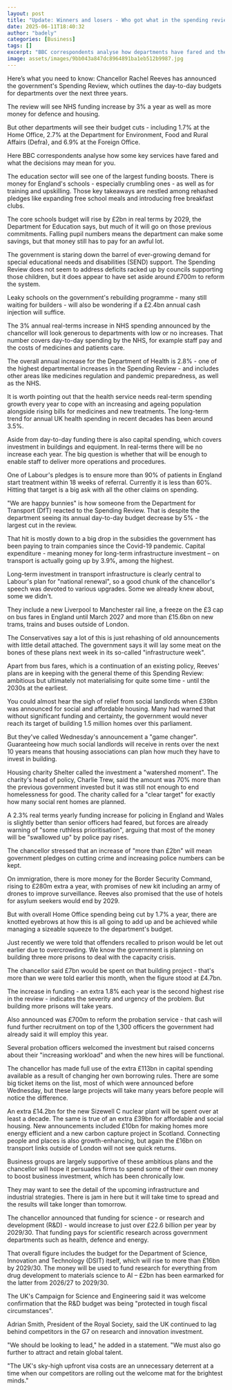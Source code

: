 ```yaml
---
layout: post
title: "Update: Winners and losers - Who got what in the spending review?"
date: 2025-06-11T18:40:32
author: "badely"
categories: [Business]
tags: []
excerpt: "BBC correspondents analyse how departments have fared and the impact decisions could have on you."
image: assets/images/9bb043a847dc8964891ba1eb512b9987.jpg
---
```


Here’s what you need to know: Chancellor Rachel Reeves has announced the government's Spending Review, which outlines the day-to-day budgets for departments over the next three years.

The review will see NHS funding increase by 3% a year as well as more money for defence and housing. 

But other departments will see their budget cuts - including 1.7% at the Home Office, 2.7% at the Department for Environment, Food and Rural Affairs (Defra), and 6.9% at the Foreign Office.

Here BBC correspondents analyse how some key services have fared and what the decisions may mean for you.

The education sector will see one of the largest funding boosts. There is money for England's schools - especially crumbling ones - as well as for training and upskilling. Those key takeaways are nestled among rehashed pledges like expanding free school meals and introducing free breakfast clubs.

The core schools budget will rise by £2bn in real terms by 2029, the Department for Education says, but much of it will go on those previous commitments. Falling pupil numbers means the department can make some savings, but that money still has to pay for an awful lot.

The government is staring down the barrel of ever-growing demand for special educational needs and disabilities (SEND) support. The Spending Review does not seem to address deficits racked up by councils supporting those children, but it does appear to have set aside around £700m to reform the system.

Leaky schools on the government's rebuilding programme - many still waiting for builders - will also be wondering if a £2.4bn annual cash injection will suffice.

The 3% annual real-terms increase in NHS spending announced by the chancellor will look generous to departments with low or no increases. That number covers day-to-day spending by the NHS, for example staff pay and the costs of medicines and patients care.

The overall annual increase for the Department of Health is 2.8% - one of the highest departmental increases in the Spending Review - and includes other areas like medicines regulation and pandemic preparedness, as well as the NHS.

It is worth pointing out that the health service needs real-term spending growth every year to cope with an increasing and ageing population alongside rising bills for medicines and new treatments. The long-term trend for annual UK health spending in recent decades has been around 3.5%.

Aside from day-to-day funding there is also capital spending, which covers investment in buildings and equipment. In real-terms there will be no increase each year. The big question is whether that will be enough to enable staff to deliver more operations and procedures.

One of Labour's pledges is to ensure more than 90% of patients in England start treatment within 18 weeks of referral. Currently it is less than 60%. Hitting that target is a big ask with all the other claims on spending.

"We are happy bunnies" is how someone from the Department for Transport (DfT) reacted to the Spending Review. That is despite the department seeing its annual day-to-day budget decrease by 5% - the largest cut in the review.

That hit is mostly down to a big drop in the subsidies the government has been paying to train companies since the Covid-19 pandemic. Capital expenditure - meaning money for long-term infrastructure investment – on transport is actually going up by 3.9%, among the highest.

Long-term investment in transport infrastructure is clearly central to Labour's plan for "national renewal", so a good chunk of the chancellor's speech was devoted to various upgrades. Some we already knew about, some we didn't.

They include a new Liverpool to Manchester rail line, a freeze on the £3 cap on bus fares in England until March 2027 and more than £15.6bn on new trams, trains and buses outside of London.

The Conservatives say a lot of this is just rehashing of old announcements with little detail attached. The government says it will lay some meat on the bones of these plans next week in its so-called "infrastructure week".

Apart from bus fares, which is a continuation of an existing policy, Reeves' plans are in keeping with the general theme of this Spending Review: ambitious but ultimately not materialising for quite some time - until the 2030s at the earliest.

You could almost hear the sigh of relief from social landlords when £39bn was announced for social and affordable housing. Many had warned that without significant funding and certainty, the government would never reach its target of building 1.5 million homes over this parliament.

But they've called Wednesday's announcement a "game changer". Guaranteeing how much social landlords will receive in rents over the next 10 years means that housing associations can plan how much they have to invest in building.

Housing charity Shelter called the investment a "watershed moment". The charity's head of policy, Charlie Trew, said the amount was 70% more than the previous government invested but it was still not enough to end homelessness for good. The charity called for a "clear target" for exactly how many social rent homes are planned.

A 2.3% real terms yearly funding increase for policing in England and Wales is slightly better than senior officers had feared, but forces are already warning of "some ruthless prioritisation", arguing that most of the money will be "swallowed up" by police pay rises.

The chancellor stressed that an increase of "more than £2bn" will mean government pledges on cutting crime and increasing police numbers can be kept.

On immigration, there is more money for the Border Security Command, rising to £280m extra a year, with promises of new kit including an army of drones to improve surveillance. Reeves also promised that the use of hotels for asylum seekers would end by 2029.

But with overall Home Office spending being cut by 1.7% a year, there are knotted eyebrows at how this is all going to add up and be achieved while managing a sizeable squeeze to the department's budget.

Just recently we were told that offenders recalled to prison would be let out earlier due to overcrowding. We know the government is planning on building three more prisons to deal with the capacity crisis.

The chancellor said £7bn would be spent on that building project - that's more than we were told earlier this month, when the figure stood at £4.7bn.

The increase in funding - an extra 1.8% each year is the second highest rise in the review - indicates the severity and urgency of the problem. But building more prisons will take years.

Also announced was £700m to reform the probation service - that cash will fund further recruitment on top of the 1,300 officers the government had already said it will employ this year.

Several probation officers welcomed the investment but raised concerns about their "increasing workload" and when the new hires will be functional.

The chancellor has made full use of the extra £113bn in capital spending available as a result of changing her own borrowing rules. There are some big ticket items on the list, most of which were announced before Wednesday, but these large projects will take many years before people will notice the difference.

An extra £14.2bn for the new Sizewell C nuclear plant will be spent over at least a decade. The same is true of an extra £39bn for affordable and social housing. New announcements included £10bn for making homes more energy efficient and a new carbon capture project in Scotland. Connecting people and places is also growth-enhancing, but again the £16bn on transport links outside of London will not see quick returns.

Business groups are largely supportive of these ambitious plans and the chancellor will hope it persuades firms to spend some of their own money to boost business investment, which has been chronically low. 

They may want to see the detail of the upcoming infrastructure and industrial strategies. There is jam in here but it will take time to spread and the results will take longer than tomorrow.

The chancellor announced that funding for science - or research and development (R&D) - would increase to just over £22.6 billion per year by 2029/30. That funding pays for scientific research across government departments such as health, defence and energy.

That overall figure includes the budget for the Department of Science, Innovation and Technology (DSIT) itself, which will rise to more than £16bn by 2029/30. The money will be used to fund research for everything from drug development to materials science to AI – £2bn has been earmarked for the latter from 2026/27 to 2029/30.

The UK's Campaign for Science and Engineering said it was welcome confirmation that the R&D budget was being "protected in tough fiscal circumstances".

Adrian Smith, President of the Royal Society, said the UK continued to lag behind competitors in the G7 on research and innovation investment.

"We should be looking to lead," he added in a statement. "We must also go further to attract and retain global talent. 

"The UK's sky-high upfront visa costs are an unnecessary deterrent at a time when our competitors are rolling out the welcome mat for the brightest minds."

